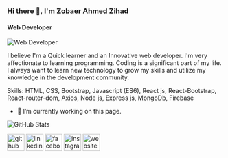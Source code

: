 ### Hi there 👋, I'm Zobaer Ahmed Zihad
#### Web Developer
![Web Developer](https://arturssmirnovs.github.io/github-profile-readme-generator/images/banner.png)

I believe I'm a Quick learner and an Innovative web developer. I'm very affectionate to learning programming. Coding is a significant part of my life. I always want to learn new technology to grow my skills and utilize my knowledge in the development community.


Skills: HTML, CSS, Bootstrap, Javascript (ES6), React js, React-Bootstrap, React-router-dom, Axios, Node js, Express js, MongoDb, Firebase

- 🔭 I’m currently working on this page. 

![GitHub Stats](https://github-readme-stats.vercel.app/api?username=zobaerahmedzihad1&theme=radical)

[<img src='https://cdn.jsdelivr.net/npm/simple-icons@3.0.1/icons/github.svg' alt='github' height='40'>](https://github.com/https://github.com/zobaerahmedzihad1)  [<img src='https://cdn.jsdelivr.net/npm/simple-icons@3.0.1/icons/linkedin.svg' alt='linkedin' height='40'>](https://www.linkedin.com/in/https://www.linkedin.com/in/zobaer-ahmed-zihad//)  [<img src='https://cdn.jsdelivr.net/npm/simple-icons@3.0.1/icons/facebook.svg' alt='facebook' height='40'>](https://www.facebook.com/https://www.facebook.com/zobaerahmedzihad)  [<img src='https://cdn.jsdelivr.net/npm/simple-icons@3.0.1/icons/instagram.svg' alt='instagram' height='40'>](https://www.instagram.com/https://www.instagram.com/zobaer_ahmed_zihad//)  [<img src='https://cdn.jsdelivr.net/npm/simple-icons@3.0.1/icons/icloud.svg' alt='website' height='40'>](https://zobaerahmedzihad.netlify.app/)  

